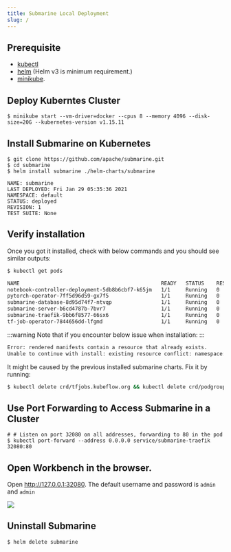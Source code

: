 ```yaml
---
title: Submarine Local Deployment
slug: /
---
```


<!--
Licensed to the Apache Software Foundation (ASF) under one
or more contributor license agreements.  See the NOTICE file
distributed with this work for additional information
regarding copyright ownership.  The ASF licenses this file
to you under the Apache License, Version 2.0 (the
"License"); you may not use this file except in compliance
with the License.  You may obtain a copy of the License at

  http://www.apache.org/licenses/LICENSE-2.0

Unless required by applicable law or agreed to in writing,
software distributed under the License is distributed on an
"AS IS" BASIS, WITHOUT WARRANTIES OR CONDITIONS OF ANY
KIND, either express or implied.  See the License for the
specific language governing permissions and limitations
under the License.
-->

## Prerequisite
- [kubectl](https://kubernetes.io/docs/tasks/tools/install-kubectl/) 
- [helm](https://helm.sh/docs/intro/install/) (Helm v3 is minimum requirement.)
- [minikube](https://minikube.sigs.k8s.io/docs/start/).

## Deploy Kuberntes Cluster
```
$ minikube start --vm-driver=docker --cpus 8 --memory 4096 --disk-size=20G --kubernetes-version v1.15.11
```

## Install Submarine on Kubernetes
```
$ git clone https://github.com/apache/submarine.git
$ cd submarine
$ helm install submarine ./helm-charts/submarine
```
```
NAME: submarine
LAST DEPLOYED: Fri Jan 29 05:35:36 2021
NAMESPACE: default
STATUS: deployed
REVISION: 1
TEST SUITE: None
```

## Verify installation
Once you got it installed, check with below commands and you should see similar outputs:
```bash
$ kubectl get pods
```

```bash
NAME                                              READY   STATUS    RESTARTS   AGE
notebook-controller-deployment-5db8b6cbf7-k65jm   1/1     Running   0          5s
pytorch-operator-7ff5d96d59-gx7f5                 1/1     Running   0          5s
submarine-database-8d95d74f7-ntvqp                1/1     Running   0          5s
submarine-server-b6cd4787b-7bvr7                  1/1     Running   0          5s
submarine-traefik-9bb6f8577-66sx6                 1/1     Running   0          5s
tf-job-operator-7844656dd-lfgmd                   1/1     Running   0          5s
```

:::warning
Note that if you encounter below issue when installation:
:::
```bash
Error: rendered manifests contain a resource that already exists.
Unable to continue with install: existing resource conflict: namespace: , name: podgroups.scheduling.incubator.k8s.io, existing_kind: apiextensions.k8s.io/v1beta1, Kind=CustomResourceDefinition, new_kind: apiextensions.k8s.io/v1beta1, Kind=CustomResourceDefinition
```
It might be caused by the previous installed submarine charts. Fix it by running:
```bash
$ kubectl delete crd/tfjobs.kubeflow.org && kubectl delete crd/podgroups.scheduling.incubator.k8s.io && kubectl delete crd/pytorchjobs.kubeflow.org
```

## Use Port Forwarding to Access Submarine in a Cluster
```bash=
# # Listen on port 32080 on all addresses, forwarding to 80 in the pod
$ kubectl port-forward --address 0.0.0.0 service/submarine-traefik 32080:80
```
## Open Workbench in the browser.
Open http://127.0.0.1:32080. The default username and password is `admin` and `admin`

![](https://i.imgur.com/DkZhyEG.png)

## Uninstall Submarine
```bash
$ helm delete submarine
```
